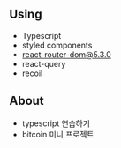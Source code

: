 ## Using

- Typescript
- styled components
- react-router-dom@5.3.0
- react-query
- recoil

## About

- typescript 연습하기
- bitcoin 미니 프로젝트
